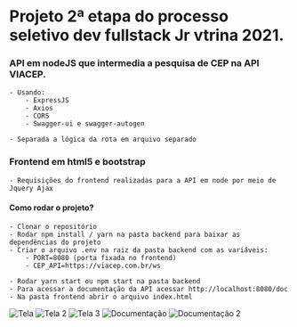 # Projeto 2ª etapa do processo seletivo dev fullstack Jr vtrina 2021.

### API em nodeJS que intermedia a pesquisa de CEP na API VIACEP.
    - Usando:
        - ExpressJS
        - Axios
        - CORS
        - Swagger-ui e swagger-autogen

    - Separada a lógica da rota em arquivo separado

### Frontend em html5 e bootstrap
    - Requisições do frontend realizadas para a API em node por meio de Jquery Ajax

#### Como rodar o projeto?
    - Clonar o repositório
    - Rodar npm install / yarn na pasta backend para baixar as dependências do projeto
    - Criar o arquivo .env na raiz da pasta backend com as variáveis:
        - PORT=8080 (porta fixada no frontend)
        - CEP_API=https://viacep.com.br/ws
        
    - Rodar yarn start ou npm start na pasta backend
    - Para acessar a documentação da API acessar http://localhost:8080/doc
    - Na pasta frontend abrir o arquivo index.html

![Tela](https://github.com/alexandersantosdev/teste-pratico-vtrina/blob/main/tela.png)
![Tela 2](https://github.com/alexandersantosdev/teste-pratico-vtrina/blob/main/tela2.png)
![Tela 3](https://github.com/alexandersantosdev/teste-pratico-vtrina/blob/main/tela3.png)
![Documentação](https://github.com/alexandersantosdev/teste-pratico-vtrina/blob/main/doc.png)
![Documentação 2](https://github.com/alexandersantosdev/teste-pratico-vtrina/blob/main/doc2.png)

